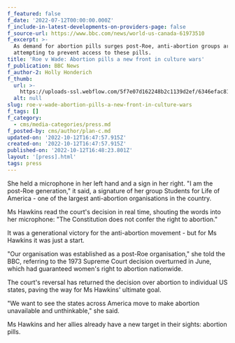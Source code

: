 ```yaml
---
f_featured: false
f_date: '2022-07-12T00:00:00.000Z'
f_include-in-latest-developments-on-providers-page: false
f_source-url: https://www.bbc.com/news/world-us-canada-61973510
f_excerpt: >-
  As demand for abortion pills surges post-Roe, anti-abortion groups are
  attempting to prevent access to these pills.
title: 'Roe v Wade: Abortion pills a new front in culture wars'
f_publication: BBC News
f_author-2: Holly Honderich
f_thumb:
  url: >-
    https://uploads-ssl.webflow.com/5f7e07d162248b2c1139d2ef/6346efac8197a95788cdf7be_bbc1.jpeg
  alt: null
slug: roe-v-wade-abortion-pills-a-new-front-in-culture-wars
f_tags: []
f_category:
  - cms/media-categories/press.md
f_posted-by: cms/author/plan-c.md
updated-on: '2022-10-12T16:47:57.915Z'
created-on: '2022-10-12T16:47:57.915Z'
published-on: '2022-10-12T16:48:23.801Z'
layout: '[press].html'
tags: press
---
```


She held a microphone in her left hand and a sign in her right. "I am the post-Roe generation," it said, a signature of her group Students for Life of America - one of the largest anti-abortion organisations in the country.

Ms Hawkins read the court's decision in real time, shouting the words into her microphone: "The Constitution does not confer the right to abortion."

It was a generational victory for the anti-abortion movement - but for Ms Hawkins it was just a start.

"Our organisation was established as a post-Roe organisation," she told the BBC, referring to the 1973 Supreme Court decision overturned in June, which had guaranteed women's right to abortion nationwide.

The court's reversal has returned the decision over abortion to individual US states, paving the way for Ms Hawkins' ultimate goal.

"We want to see the states across America move to make abortion unavailable and unthinkable," she said.

Ms Hawkins and her allies already have a new target in their sights: abortion pills.
